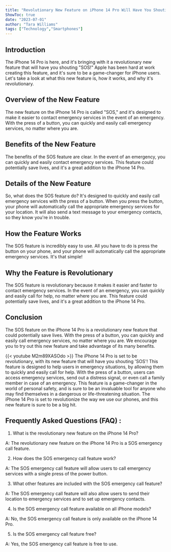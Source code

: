 ```yaml
---
title: "Revolutionary New Feature on iPhone 14 Pro Will Have You Shouting 'SOS'!"
ShowToc: true 
date: "2023-07-01"
author: "Tara Williams" 
tags: ["Technology","Smartphones"]
---
```

## Introduction 

The iPhone 14 Pro is here, and it's bringing with it a revolutionary new feature that will have you shouting "SOS!" Apple has been hard at work creating this feature, and it's sure to be a game-changer for iPhone users. Let's take a look at what this new feature is, how it works, and why it's revolutionary. 

## Overview of the New Feature

The new feature on the iPhone 14 Pro is called "SOS," and it's designed to make it easier to contact emergency services in the event of an emergency. With the press of a button, you can quickly and easily call emergency services, no matter where you are. 

## Benefits of the New Feature

The benefits of the SOS feature are clear. In the event of an emergency, you can quickly and easily contact emergency services. This feature could potentially save lives, and it's a great addition to the iPhone 14 Pro. 

## Details of the New Feature

So, what does the SOS feature do? It's designed to quickly and easily call emergency services with the press of a button. When you press the button, your phone will automatically call the appropriate emergency services for your location. It will also send a text message to your emergency contacts, so they know you're in trouble. 

## How the Feature Works

The SOS feature is incredibly easy to use. All you have to do is press the button on your phone, and your phone will automatically call the appropriate emergency services. It's that simple! 

## Why the Feature is Revolutionary

The SOS feature is revolutionary because it makes it easier and faster to contact emergency services. In the event of an emergency, you can quickly and easily call for help, no matter where you are. This feature could potentially save lives, and it's a great addition to the iPhone 14 Pro. 

## Conclusion

The SOS feature on the iPhone 14 Pro is a revolutionary new feature that could potentially save lives. With the press of a button, you can quickly and easily call emergency services, no matter where you are. We encourage you to try out this new feature and take advantage of its many benefits.

{{< youtube M2m89XASOdo >}} 
The iPhone 14 Pro is set to be revolutionary, with its new feature that will have you shouting 'SOS'! This feature is designed to help users in emergency situations, by allowing them to quickly and easily call for help. With the press of a button, users can access emergency services, send out a distress signal, or even call a family member in case of an emergency. This feature is a game-changer in the world of personal safety, and is sure to be an invaluable tool for anyone who may find themselves in a dangerous or life-threatening situation. The iPhone 14 Pro is set to revolutionize the way we use our phones, and this new feature is sure to be a big hit.

## Frequently Asked Questions (FAQ) :
1. What is the revolutionary new feature on the iPhone 14 Pro?

A: The revolutionary new feature on the iPhone 14 Pro is a SOS emergency call feature.

2. How does the SOS emergency call feature work?

A: The SOS emergency call feature will allow users to call emergency services with a single press of the power button.

3. What other features are included with the SOS emergency call feature?

A: The SOS emergency call feature will also allow users to send their location to emergency services and to set up emergency contacts.

4. Is the SOS emergency call feature available on all iPhone models?

A: No, the SOS emergency call feature is only available on the iPhone 14 Pro.

5. Is the SOS emergency call feature free?

A: Yes, the SOS emergency call feature is free to use.


